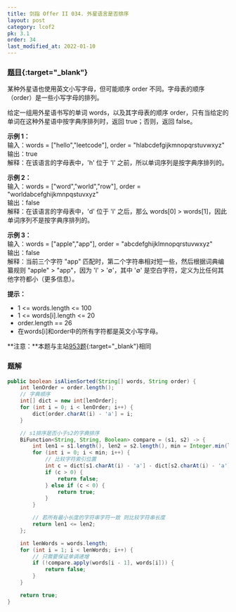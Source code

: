 ```yaml
---
title: 剑指 Offer II 034. 外星语言是否排序
layout: post
category: lcof2
pk: 3.1
order: 34
last_modified_at: 2022-01-10
---
```


### [题目](https://leetcode.cn/problems/lwyVBB/){:target="_blank"}

某种外星语也使用英文小写字母，但可能顺序 order 不同。字母表的顺序（order）是一些小写字母的排列。

给定一组用外星语书写的单词 words，以及其字母表的顺序 order，只有当给定的单词在这种外星语中按字典序排列时，返回 true；否则，返回 false。

**示例 1：**  
输入：words = ["hello","leetcode"], order = "hlabcdefgijkmnopqrstuvwxyz"  
输出：true  
解释：在该语言的字母表中，'h' 位于 'l' 之前，所以单词序列是按字典序排列的。

**示例 2：**  
输入：words = ["word","world","row"], order = "worldabcefghijkmnpqstuvxyz"  
输出：false  
解释：在该语言的字母表中，'d' 位于 'l' 之后，那么 words[0] > words[1]，因此单词序列不是按字典序排列的。

**示例 3：**  
输入：words = ["apple","app"], order = "abcdefghijklmnopqrstuvwxyz"  
输出：false  
解释：当前三个字符 "app" 匹配时，第二个字符串相对短一些，然后根据词典编纂规则 "apple" > "app"，因为 'l' > '∅'，其中 '∅' 是空白字符，定义为比任何其他字符都小（更多信息）。

**提示：**
- 1 <= words.length <= 100
- 1 <= words[i].length <= 20
- order.length == 26
- 在words[i]和order中的所有字符都是英文小写字母。

**注意：**本题与主站[953题](https://leetcode.cn/problems/verifying-an-alien-dictionary/){:target="_blank"}相同

### 题解

```java
public boolean isAlienSorted(String[] words, String order) {
    int lenOrder = order.length();
    // 字典顺序
    int[] dict = new int[lenOrder];
    for (int i = 0; i < lenOrder; i++) {
        dict[order.charAt(i) - 'a'] = i;
    }

    // s1排序是否小于s2的字典排序
    BiFunction<String, String, Boolean> compare = (s1, s2) -> {
        int len1 = s1.length(), len2 = s2.length(), min = Integer.min(len1, len2);
        for (int i = 0; i < min; i++) {
            // 比较字符索引位置
            int c = dict[s1.charAt(i) - 'a'] - dict[s2.charAt(i) - 'a'];
            if (c > 0) {
                return false;
            } else if (c < 0) {
                return true;
            }
        }

        // 若所有最小长度的字符串字符一致 则比较字符串长度
        return len1 <= len2;
    };

    int lenWords = words.length;
    for (int i = 1; i < lenWords; i++) {
        // 只需要保证单调递增
        if (!compare.apply(words[i - 1], words[i])) {
            return false;
        }
    }

    return true;
}
```